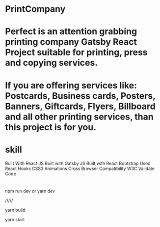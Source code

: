 # PrintCompany

# Perfect is an attention grabbing printing company Gatsby React Project suitable for printing, press and copying services.

# If you are offering services like: Postcards, Business cards, Posters, Banners, Giftcards, Flyers, Billboard and all other printing services, than this project is for you.

# skill

Built With React JS
Built with Gatsby JS
Built with React Bootstrap
Used React Hooks
CSS3 Animations
Cross Browser Compatibility
W3C Validate Code

# 

npm run dev or yarn dev

/////

yarn build

yarn start

<img src="src/assets/preview/main.jpg" alt="" style="max-width: 100%;">
